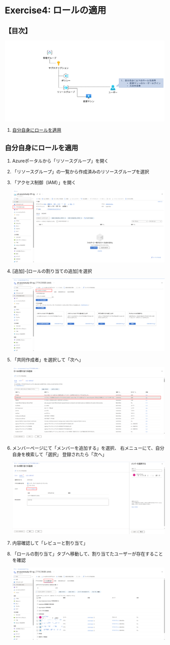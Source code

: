 # Exercise4: ロールの適用

## 【目次】

![](images/e05-0000-role.png)

1. [自分自身にロールを適用](#自分自身にロールを適用)


## 自分自身にロールを適用

1. Azureポータルから「リソースグループ」を開く

1. 「リソースグループ」の一覧から作成済みのリソースグループを選択

1. 「アクセス制御（IAM）」を開く

    ![](images/e05-0101-role.png)

1. [追加]-[ロールの割り当ての追加]を選択

    ![](images/e05-0102-role.png)

1. 「共同作成者」を選択して「次へ」

    ![](images/e05-0103-role.png)

1. メンバーページにて「メンバーを追加する」を選択、
    右メニューにて、自分自身を検索して「選択」
    登録されたら「次へ」

    ![](images/e05-0104-role.png)

1. 内容確認して「レビューと割り当て」

1. 「ロールの割り当て」タブへ移動して、割り当てたユーザーが存在することを確認

    ![](images/e05-0105-role.png)

